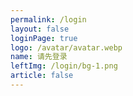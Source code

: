 ```yaml
---
permalink: /login
layout: false
loginPage: true
logo: /avatar/avatar.webp
name: 请先登录
leftImg: /login/bg-1.png
article: false
---
```

